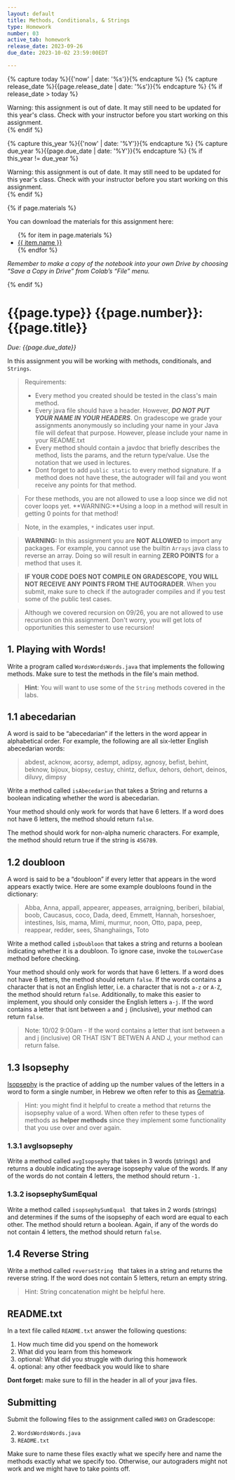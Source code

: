 ```yaml
---
layout: default
title: Methods, Conditionals, & Strings
type: Homework
number: 03
active_tab: homework
release_date: 2023-09-26
due_date: 2023-10-02 23:59:00EDT

---
```


<!-- Check whether the assignment is ready to release -->
{% capture today %}{{'now' | date: '%s'}}{% endcapture %}
{% capture release_date %}{{page.release_date | date: '%s'}}{% endcapture %}
{% if release_date > today %} 
<div class="alert alert-danger">
Warning: this assignment is out of date.  It may still need to be updated for this year's class.  Check with your instructor before you start working on this assignment.
</div>
{% endif %}
<!-- End of check whether the assignment is up to date -->


<!-- Check whether the assignment is up to date -->
{% capture this_year %}{{'now' | date: '%Y'}}{% endcapture %}
{% capture due_year %}{{page.due_date | date: '%Y'}}{% endcapture %}
{% if this_year != due_year %} 
<div class="alert alert-danger">
Warning: this assignment is out of date.  It may still need to be updated for this year's class.  Check with your instructor before you start working on this assignment.
</div>
{% endif %}
<!-- End of check whether the assignment is up to date -->



{% if page.materials %}
<div class="alert alert-info">
You can download the materials for this assignment here:
<ul>
{% for item in page.materials %}
<li><a href="{{item.url}}">{{ item.name }}</a></li>
{% endfor %}
</ul>


<i>Remember to make a copy of the notebook into your own Drive by choosing “Save a Copy in Drive” from Colab’s “File” menu.</i>

</div>
{% endif %}





{{page.type}} {{page.number}}: {{page.title}}
=============================================================

_Due: {{page.due_date}}_

In this assignment you will be working with methods, conditionals, and  `Strings`.


> Requirements:
> 
> - Every method you created should be tested in the class's main method.
> - Every java file should have a header. However, ***DO NOT PUT YOUR NAME IN YOUR HEADERS***. On gradescope we grade your assignments anonymously so including your name in your Java file will defeat that purpose. However, please include your name in your README.txt
> - Every method should contain a javdoc that briefly describes the method, lists the params, and the return type/value. Use the notation that we used in lectures.
> - Dont forget to add `public static` to every method signature. If a method does not have these, the autograder will fail and you wont receive any points for that method.

> For these methods, you are not allowed to use a loop since we did not cover loops yet. **WARNING:**Using a loop in a method will result in getting 0 points for that method!

> Note, in the examples, `*` indicates user input.


> **WARNING:** In this assignment you are **NOT ALLOWED** to import any packages. For example, you cannot use the builtin `Arrays` java class to reverse an array. Doing so will result in earning **ZERO POINTS** for a method that uses it.

> **IF YOUR CODE DOES NOT COMPILE ON GRADESCOPE, YOU WILL NOT RECEIVE ANY POINTS FROM THE AUTOGRADER**. When you submit, make sure to check if the autograder compiles and if you test some of the public test cases.

> Although we covered recursion on 09/26, you are not allowed to use recursion on this assignment. Don't worry, you will get lots of opportunities this semester to use recursion!

## 1. Playing with Words!

Write a program called `WordsWordsWords.java` that implements the following methods. Make sure to test the methods in the file's main method.

 
> **Hint**: You will want to use some of the `String` methods covered in the labs.


## 1.1 abecedarian

A word is said to be “abecedarian” if the letters in the word
appear in alphabetical order. For example, the following are all six-letter
English abecedarian words:

> abdest, acknow, acorsy, adempt, adipsy, agnosy, befist, behint,
beknow, bijoux, biopsy, cestuy, chintz, deflux, dehors, dehort, deinos,
diluvy, dimpsy

Write a method called `isAbecedarian` that takes a String and returns a
boolean indicating whether the word is abecedarian. 

Your method should only work for words that have 6 letters. If a word does not have 6 letters, the method should return `false`. 

The method should work for non-alpha numeric characters. For example, the method should return true if the string is `456789`.



## 1.2 doubloon

A word is said to be a “doubloon” if every letter that appears
in the word appears exactly twice. Here are some example doubloons found
in the dictionary:

> Abba, Anna, appall, appearer, appeases, arraigning, beriberi, bilabial,
boob, Caucasus, coco, Dada, deed, Emmett, Hannah, horseshoer,
intestines, Isis, mama, Mimi, murmur, noon, Otto, papa, peep,
reappear, redder, sees, Shanghaiings, Toto

Write a method called `isDoubloon` that takes a string and returns a boolean indicating whether it is
a doubloon. To ignore case, invoke the `toLowerCase` method before checking.

Your method should only work for words that have 6 letters. If a word does not have 6 letters, the method should return `false`. If the words contains a character that is not an English letter, i.e. a character that is not `a-z` or `A-Z`, the method should return `false`.
Additionally, to make this easier to implement, you should only consider the English letters `a-j`. If the word contains a letter that isnt between `a` and `j` (inclusive), your method can return `false`.

> Note: 10/02 9:00am -  If the word contains a letter that isnt between a and j (inclusive) OR THAT ISN'T BETWEN A AND J, your method can return false.

## 1.3 Isopsephy

[Isopsephy](https://en.wikipedia.org/wiki/Isopsephy) is the practice of adding up the number values of the letters in a word to form a single number, in Hebrew we often refer to this as [Gematria](https://en.wikipedia.org/wiki/Gematria). 

> Hint: you might find it helpful to create a method that returns the isopsephy value of a word. When often refer to these types of methods as **helper methods** since they implement some functionality that you use over and over again.

### 1.3.1 avgIsopsephy
Write a method called `avgIsopsephy` that takes in 3 words (strings) and returns a double indicating the average isopsephy value of the words. If any of the words do not contain 4 letters, the method should return `-1.`

### 1.3.2 isopsephySumEqual
Write a method called `isopsephySumEqual ` that takes in 2 words (strings) and determines if the sums of the isopsephy of each word are equal to each other. The method should return a boolean. Again, if any of the words do not contain 4 letters, the method should return `false`.



## 1.4 Reverse String

Write a method called `reverseString ` that takes in a string and returns the reverse string. If the word does not contain 5 letters, return an empty string.

> Hint: String concatenation might be helpful here.




## README.txt

In a text file called `README.txt` answer the following questions:

1. How much time did you spend on the homework
2. What did you learn from this homework
3. optional: What did you struggle with during this homework
4. optional: any other feedback you would like to share

**Dont forget:** make sure to fill in the header in all of your java files.

## Submitting

Submit the following files to the assignment called `HW03` on Gradescope:

2. `WordsWordsWords.java`
4. `README.txt`

Make sure to name these files exactly what we specify here and name the methods exactly what we specify too. Otherwise,
our autograders might not work and we might have to take points off.
